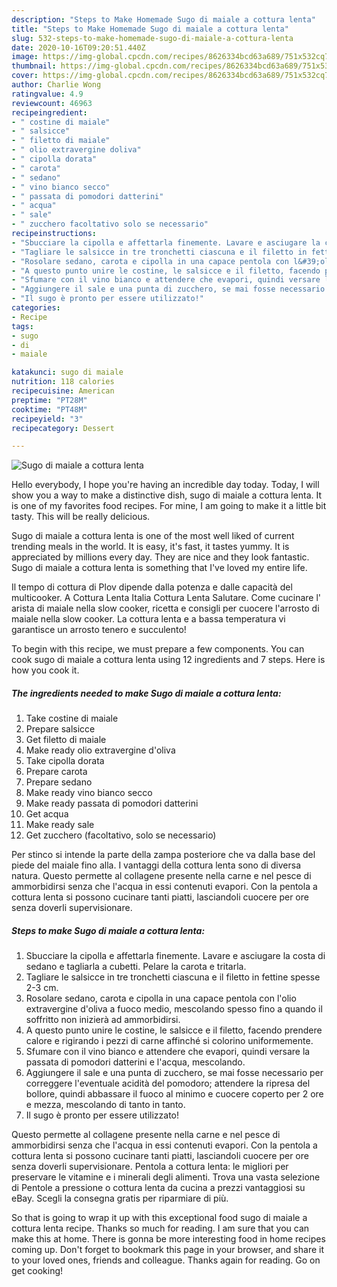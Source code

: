 ```yaml
---
description: "Steps to Make Homemade Sugo di maiale a cottura lenta"
title: "Steps to Make Homemade Sugo di maiale a cottura lenta"
slug: 532-steps-to-make-homemade-sugo-di-maiale-a-cottura-lenta
date: 2020-10-16T09:20:51.440Z
image: https://img-global.cpcdn.com/recipes/8626334bcd63a689/751x532cq70/sugo-di-maiale-a-cottura-lenta-recipe-main-photo.jpg
thumbnail: https://img-global.cpcdn.com/recipes/8626334bcd63a689/751x532cq70/sugo-di-maiale-a-cottura-lenta-recipe-main-photo.jpg
cover: https://img-global.cpcdn.com/recipes/8626334bcd63a689/751x532cq70/sugo-di-maiale-a-cottura-lenta-recipe-main-photo.jpg
author: Charlie Wong
ratingvalue: 4.9
reviewcount: 46963
recipeingredient:
- " costine di maiale"
- " salsicce"
- " filetto di maiale"
- " olio extravergine doliva"
- " cipolla dorata"
- " carota"
- " sedano"
- " vino bianco secco"
- " passata di pomodori datterini"
- " acqua"
- " sale"
- " zucchero facoltativo solo se necessario"
recipeinstructions:
- "Sbucciare la cipolla e affettarla finemente. Lavare e asciugare la costa di sedano e tagliarla a cubetti. Pelare la carota e tritarla."
- "Tagliare le salsicce in tre tronchetti ciascuna e il filetto in fettine spesse 2-3 cm."
- "Rosolare sedano, carota e cipolla in una capace pentola con l&#39;olio extravergine d&#39;oliva a fuoco medio, mescolando spesso fino a quando il soffritto non inizierà ad ammorbidirsi."
- "A questo punto unire le costine, le salsicce e il filetto, facendo prendere calore e rigirando i pezzi di carne affinché si colorino uniformemente."
- "Sfumare con il vino bianco e attendere che evapori, quindi versare la passata di pomodori datterini e l&#39;acqua, mescolando."
- "Aggiungere il sale e una punta di zucchero, se mai fosse necessario per correggere l&#39;eventuale acidità del pomodoro; attendere la ripresa del bollore, quindi abbassare il fuoco al minimo e cuocere coperto per 2 ore e mezza, mescolando di tanto in tanto."
- "Il sugo è pronto per essere utilizzato!"
categories:
- Recipe
tags:
- sugo
- di
- maiale

katakunci: sugo di maiale 
nutrition: 118 calories
recipecuisine: American
preptime: "PT28M"
cooktime: "PT48M"
recipeyield: "3"
recipecategory: Dessert

---
```



![Sugo di maiale a cottura lenta](https://img-global.cpcdn.com/recipes/8626334bcd63a689/751x532cq70/sugo-di-maiale-a-cottura-lenta-recipe-main-photo.jpg)

Hello everybody, I hope you're having an incredible day today. Today, I will show you a way to make a distinctive dish, sugo di maiale a cottura lenta. It is one of my favorites food recipes. For mine, I am going to make it a little bit tasty. This will be really delicious.

Sugo di maiale a cottura lenta is one of the most well liked of current trending meals in the world. It is easy, it's fast, it tastes yummy. It is appreciated by millions every day. They are nice and they look fantastic. Sugo di maiale a cottura lenta is something that I've loved my entire life.

Il tempo di cottura di Plov dipende dalla potenza e dalle capacità del multicooker. A Cottura Lenta Italia Cottura Lenta Salutare. Come cucinare l&#39; arista di maiale nella slow cooker, ricetta e consigli per cuocere l&#39;arrosto di maiale nella slow cooker. La cottura lenta e a bassa temperatura vi garantisce un arrosto tenero e succulento!


To begin with this recipe, we must prepare a few components. You can cook sugo di maiale a cottura lenta using 12 ingredients and 7 steps. Here is how you cook it.

<!--inarticleads1-->

##### The ingredients needed to make Sugo di maiale a cottura lenta:

1. Take  costine di maiale
1. Prepare  salsicce
1. Get  filetto di maiale
1. Make ready  olio extravergine d&#39;oliva
1. Take  cipolla dorata
1. Prepare  carota
1. Prepare  sedano
1. Make ready  vino bianco secco
1. Make ready  passata di pomodori datterini
1. Get  acqua
1. Make ready  sale
1. Get  zucchero (facoltativo, solo se necessario)


Per stinco si intende la parte della zampa posteriore che va dalla base del piede del maiale fino alla. I vantaggi della cottura lenta sono di diversa natura. Questo permette al collagene presente nella carne e nel pesce di ammorbidirsi senza che l&#39;acqua in essi contenuti evapori. Con la pentola a cottura lenta si possono cucinare tanti piatti, lasciandoli cuocere per ore senza doverli supervisionare. 

<!--inarticleads2-->

##### Steps to make Sugo di maiale a cottura lenta:

1. Sbucciare la cipolla e affettarla finemente. Lavare e asciugare la costa di sedano e tagliarla a cubetti. Pelare la carota e tritarla.
1. Tagliare le salsicce in tre tronchetti ciascuna e il filetto in fettine spesse 2-3 cm.
1. Rosolare sedano, carota e cipolla in una capace pentola con l&#39;olio extravergine d&#39;oliva a fuoco medio, mescolando spesso fino a quando il soffritto non inizierà ad ammorbidirsi.
1. A questo punto unire le costine, le salsicce e il filetto, facendo prendere calore e rigirando i pezzi di carne affinché si colorino uniformemente.
1. Sfumare con il vino bianco e attendere che evapori, quindi versare la passata di pomodori datterini e l&#39;acqua, mescolando.
1. Aggiungere il sale e una punta di zucchero, se mai fosse necessario per correggere l&#39;eventuale acidità del pomodoro; attendere la ripresa del bollore, quindi abbassare il fuoco al minimo e cuocere coperto per 2 ore e mezza, mescolando di tanto in tanto.
1. Il sugo è pronto per essere utilizzato!


Questo permette al collagene presente nella carne e nel pesce di ammorbidirsi senza che l&#39;acqua in essi contenuti evapori. Con la pentola a cottura lenta si possono cucinare tanti piatti, lasciandoli cuocere per ore senza doverli supervisionare. Pentola a cottura lenta: le migliori per preservare le vitamine e i minerali degli alimenti. Trova una vasta selezione di Pentole a pressione o cottura lenta da cucina a prezzi vantaggiosi su eBay. Scegli la consegna gratis per riparmiare di più. 

So that is going to wrap it up with this exceptional food sugo di maiale a cottura lenta recipe. Thanks so much for reading. I am sure that you can make this at home. There is gonna be more interesting food in home recipes coming up. Don't forget to bookmark this page in your browser, and share it to your loved ones, friends and colleague. Thanks again for reading. Go on get cooking!
